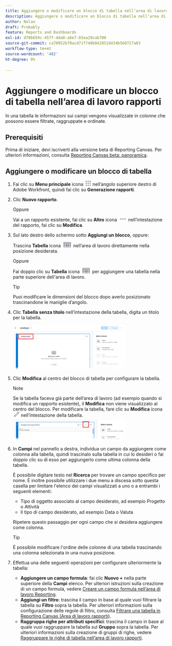 ```yaml
---
title: Aggiungere o modificare un blocco di tabella nell’area di lavoro rapporti
description: Aggiungere o modificare un blocco di tabella nell’area di lavoro rapporti
author: Nolan
draft: Probably
feature: Reports and Dashboards
exl-id: d706659c-457f-4da0-a6e7-03ea29cab700
source-git-commit: ca70952bf0acd71f748b042852d434b560727a83
workflow-type: tm+mt
source-wordcount: '482'
ht-degree: 0%

---
```



# Aggiungere o modificare un blocco di tabella nell’area di lavoro rapporti

In una tabella le informazioni sui campi vengono visualizzate in colonne che possono essere filtrate, raggruppate e ordinate.

## Prerequisiti

Prima di iniziare, devi iscriverti alla versione beta di Reporting Canvas. Per ulteriori informazioni, consulta [Reporting Canvas beta: panoramica](/help/quicksilver/product-announcements/betas/canvas-dashboards-beta/reporting-canvas-beta-overview.md).

## Aggiungere o modificare un blocco di tabella

1. Fai clic su **Menu principale** icona ![](assets/main-menu-icon.png) nell’angolo superiore destro di Adobe Workfront, quindi fai clic su **Generazione rapporti**.
1. Clic **Nuovo rapporto**.

   Oppure

   Vai a un rapporto esistente, fai clic su **Altro** icona ![](assets/more-icon-27x15.png) nell’intestazione del rapporto, fai clic su **Modifica**.

1. Sul lato destro dello schermo sotto **Aggiungi un blocco**, oppure:

   Trascina **Tabella** icona ![](assets/table-icon.png) nell’area di lavoro direttamente nella posizione desiderata.

   Oppure

   Fai doppio clic su **Tabella** icona ![](assets/table-icon.png) per aggiungere una tabella nella parte superiore dell&#39;area di lavoro.

   >[!TIP]
   >
   >Puoi modificare le dimensioni del blocco dopo averlo posizionato trascinandone le maniglie d’angolo.

1. Clic **Tabella senza titolo** nell’intestazione della tabella, digita un titolo per la tabella.

   ![](assets/table-name-350x142.png)

1. Clic **Modifica** al centro del blocco di tabella per configurare la tabella.

   >[!NOTE]
   >
   >Se la tabella faceva già parte dell’area di lavoro (ad esempio quando si modifica un rapporto esistente), il **Modifica** non viene visualizzato al centro del blocco. Per modificare la tabella, fare clic su **Modifica** icona ![](assets/edit-icon.png) nell’intestazione della tabella.
   >![](assets/edit-icon-table-header-350x71.png)

1. In **Campi** nel pannello a destra, individua un campo da aggiungere come colonna alla tabella, quindi trascinalo sulla tabella in cui lo desideri o fai doppio clic su di esso per aggiungerlo come ultima colonna della tabella.

   È possibile digitare testo nel **Ricerca** per trovare un campo specifico per nome. È inoltre possibile utilizzare i due menu a discesa sotto questa casella per limitare l&#39;elenco dei campi visualizzati a uno o a entrambi i seguenti elementi:

   * Tipo di oggetto associato al campo desiderato, ad esempio Progetto o Attività
   * Il tipo di campo desiderato, ad esempio Data o Valuta

   Ripetere questo passaggio per ogni campo che si desidera aggiungere come colonna.

   >[!TIP]
   >
   >È possibile modificare l&#39;ordine delle colonne di una tabella trascinando una colonna selezionata in una nuova posizione.

1. Effettua una delle seguenti operazioni per configurare ulteriormente la tabella:

   * **Aggiungere un campo formula**: fai clic **Nuovo +** nella parte superiore della **Campi** elenco. Per ulteriori istruzioni sulla creazione di un campo formula, vedere [Creare un campo formula nell’area di lavoro Reporting](../../../reports-and-dashboards/reporting-canvas/table-blocks/create-formula-field.md).
   * **Aggiungi un filtro**: trascina il campo in base al quale vuoi filtrare la tabella su **Filtro** sopra la tabella. Per ulteriori informazioni sulla configurazione delle regole di filtro, consulta [Filtrare una tabella in Reporting Canvas (Area di lavoro rapporti)](../../../reports-and-dashboards/reporting-canvas/table-blocks/configure-filter-rules-for-table.md).
   * **Raggruppa righe per attributi specifici**: trascina il campo in base al quale vuoi raggruppare la tabella sul **Gruppo** sopra la tabella. Per ulteriori informazioni sulla creazione di gruppi di righe, vedere [Raggruppare le righe di tabella nell’area di lavoro rapporti](../../../reports-and-dashboards/reporting-canvas/table-blocks/group-rows-in-table.md).
